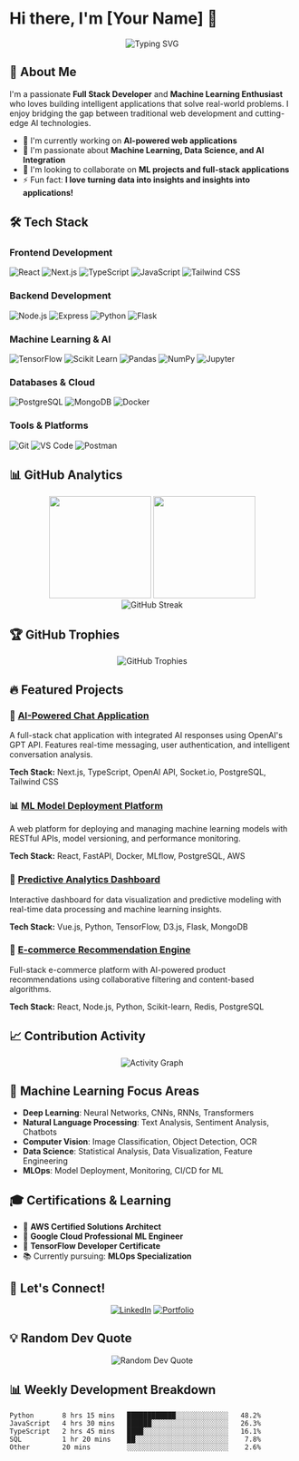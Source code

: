 # Hi there, I'm [Your Name] 👋

<div align="center">
  <img src="https://readme-typing-svg.herokuapp.com?font=Fira+Code&pause=1000&color=2E9EF7&center=true&vCenter=true&width=435&lines=Full+Stack+Developer;Machine+Learning+Enthusiast;AI+%26+Data+Science+Explorer;Building+Intelligent+Applications" alt="Typing SVG" />
</div>

## 🚀 About Me

I'm a passionate **Full Stack Developer** and **Machine Learning Enthusiast** who loves building intelligent applications that solve real-world problems. I enjoy bridging the gap between traditional web development and cutting-edge AI technologies.

- 🔭 I'm currently working on **AI-powered web applications**
- 🤖 I'm passionate about **Machine Learning, Data Science, and AI Integration**
- 👯 I'm looking to collaborate on **ML projects and full-stack applications**
- ⚡ Fun fact: **I love turning data into insights and insights into applications!**

## 🛠️ Tech Stack

### Frontend Development
![React](https://img.shields.io/badge/-React-61DAFB?style=flat-square&logo=react&logoColor=black)
![Next.js](https://img.shields.io/badge/-Next.js-000000?style=flat-square&logo=next.js&logoColor=white)
![TypeScript](https://img.shields.io/badge/-TypeScript-3178C6?style=flat-square&logo=typescript&logoColor=white)
![JavaScript](https://img.shields.io/badge/-JavaScript-F7DF1E?style=flat-square&logo=javascript&logoColor=black)
![Tailwind CSS](https://img.shields.io/badge/-Tailwind%20CSS-06B6D4?style=flat-square&logo=tailwindcss&logoColor=white)

### Backend Development
![Node.js](https://img.shields.io/badge/-Node.js-339933?style=flat-square&logo=node.js&logoColor=white)
![Express](https://img.shields.io/badge/-Express-000000?style=flat-square&logo=express&logoColor=white)
![Python](https://img.shields.io/badge/-Python-3776AB?style=flat-square&logo=python&logoColor=white)
![Flask](https://img.shields.io/badge/-Flask-000000?style=flat-square&logo=flask&logoColor=white)

### Machine Learning & AI
![TensorFlow](https://img.shields.io/badge/-TensorFlow-FF6F00?style=flat-square&logo=tensorflow&logoColor=white)
![Scikit Learn](https://img.shields.io/badge/-Scikit%20Learn-F7931E?style=flat-square&logo=scikit-learn&logoColor=white)
![Pandas](https://img.shields.io/badge/-Pandas-150458?style=flat-square&logo=pandas&logoColor=white)
![NumPy](https://img.shields.io/badge/-NumPy-013243?style=flat-square&logo=numpy&logoColor=white)
![Jupyter](https://img.shields.io/badge/-Jupyter-F37626?style=flat-square&logo=jupyter&logoColor=white)

### Databases & Cloud
![PostgreSQL](https://img.shields.io/badge/-PostgreSQL-336791?style=flat-square&logo=postgresql&logoColor=white)
![MongoDB](https://img.shields.io/badge/-MongoDB-47A248?style=flat-square&logo=mongodb&logoColor=white)
![Docker](https://img.shields.io/badge/-Docker-2496ED?style=flat-square&logo=docker&logoColor=white)

### Tools & Platforms
![Git](https://img.shields.io/badge/-Git-F05032?style=flat-square&logo=git&logoColor=white)
![VS Code](https://img.shields.io/badge/-VS%20Code-007ACC?style=flat-square&logo=visual-studio-code&logoColor=white)
![Postman](https://img.shields.io/badge/-Postman-FF6C37?style=flat-square&logo=postman&logoColor=white)

## 📊 GitHub Analytics

<div align="center">
  <img height="180em" src="https://github-readme-stats.vercel.app/api?username=yourusername&show_icons=true&theme=tokyonight&include_all_commits=true&count_private=true"/>
  <img height="180em" src="https://github-readme-stats.vercel.app/api/top-langs/?username=yourusername&layout=compact&langs_count=8&theme=tokyonight"/>
</div>

<div align="center">
  <img src="https://github-readme-streak-stats.herokuapp.com/?user=yourusername&theme=tokyonight" alt="GitHub Streak" />
</div>

## 🏆 GitHub Trophies

<div align="center">
  <img src="https://github-profile-trophy.vercel.app/?username=yourusername&theme=tokyonight&no-frame=true&no-bg=false&margin-w=4&row=1" alt="GitHub Trophies" />
</div>

## 🔥 Featured Projects

### 🤖 [AI-Powered Chat Application](https://github.com/yourusername/ai-chat-app)
A full-stack chat application with integrated AI responses using OpenAI's GPT API. Features real-time messaging, user authentication, and intelligent conversation analysis.

**Tech Stack:** Next.js, TypeScript, OpenAI API, Socket.io, PostgreSQL, Tailwind CSS

### 📊 [ML Model Deployment Platform](https://github.com/yourusername/ml-deployment-platform)
A web platform for deploying and managing machine learning models with RESTful APIs, model versioning, and performance monitoring.

**Tech Stack:** React, FastAPI, Docker, MLflow, PostgreSQL, AWS

### 🎯 [Predictive Analytics Dashboard](https://github.com/yourusername/predictive-dashboard)
Interactive dashboard for data visualization and predictive modeling with real-time data processing and machine learning insights.

**Tech Stack:** Vue.js, Python, TensorFlow, D3.js, Flask, MongoDB

### 🛒 [E-commerce Recommendation Engine](https://github.com/yourusername/ecommerce-recommendations)
Full-stack e-commerce platform with AI-powered product recommendations using collaborative filtering and content-based algorithms.

**Tech Stack:** React, Node.js, Python, Scikit-learn, Redis, PostgreSQL

## 📈 Contribution Activity

<div align="center">
  <img src="https://github-readme-activity-graph.vercel.app/graph?username=yourusername&theme=tokyo-night&hide_border=true" alt="Activity Graph" />
</div>

## 🧠 Machine Learning Focus Areas

- **Deep Learning**: Neural Networks, CNNs, RNNs, Transformers
- **Natural Language Processing**: Text Analysis, Sentiment Analysis, Chatbots
- **Computer Vision**: Image Classification, Object Detection, OCR
- **Data Science**: Statistical Analysis, Data Visualization, Feature Engineering
- **MLOps**: Model Deployment, Monitoring, CI/CD for ML


## 🎓 Certifications & Learning

- 🏅 **AWS Certified Solutions Architect**
- 🏅 **Google Cloud Professional ML Engineer**
- 🏅 **TensorFlow Developer Certificate**
- 📚 Currently pursuing: **MLOps Specialization**

## 🤝 Let's Connect!

<div align="center">
  
[![LinkedIn](https://img.shields.io/badge/-LinkedIn-0077B5?style=for-the-badge&logo=linkedin&logoColor=white)](https://linkedin.com/in/yourprofile)
[![Portfolio](https://img.shields.io/badge/-Portfolio-FF5722?style=for-the-badge&logo=react&logoColor=white)](https://yourportfolio.com)

</div>

## 💡 Random Dev Quote

<div align="center">
  <img src="https://quotes-github-readme.vercel.app/api?type=horizontal&theme=tokyonight" alt="Random Dev Quote" />
</div>

## 📊 Weekly Development Breakdown

<!--START_SECTION:waka-->
```text
Python       8 hrs 15 mins   ████████████░░░░░░░░░░░░░   48.2%
JavaScript   4 hrs 30 mins   ██████░░░░░░░░░░░░░░░░░░░   26.3%
TypeScript   2 hrs 45 mins   ████░░░░░░░░░░░░░░░░░░░░░   16.1%
SQL          1 hr 20 mins    ██░░░░░░░░░░░░░░░░░░░░░░░    7.8%
Other        20 mins         ░░░░░░░░░░░░░░░░░░░░░░░░░    2.6%
